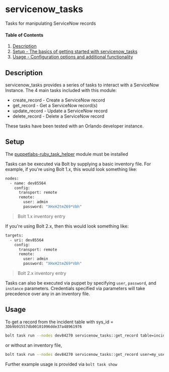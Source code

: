 # servicenow_tasks

Tasks for manipulating ServiceNow records

#### Table of Contents

1. [Description](#description)
2. [Setup - The basics of getting started with servicenow_tasks](#setup)
3. [Usage - Configuration options and additional functionality](#usage)

## Description

servicenow_tasks provides a series of tasks to interact with a ServiceNow Instance. The 4 main tasks included with this module:

* create_record - Create a ServiceNow record
* get_record - Get a ServiceNow record(s)
* update_record - Update a ServiceNow record
* delete_record - Delete a ServiceNow record

These tasks have been tested with an Orlando developer instance.

## Setup

The [puppetlabs-ruby_task_helper](https://forge.puppet.com/puppetlabs/ruby_task_helper) module must be installed

Tasks can be executed via Bolt by supplying a basic inventory file. For example, if you're using Bolt 1.x, this would look something like:

```bash
nodes:
  - name: dev85564
    config:
      transport: remote
      remote:
        user: admin
        password: "XHxH2tmZ69*Vbh"
```

> Bolt 1.x inventory entry

If you're using Bolt 2.x, then this would look something like:

```bash
targets:
  - uri: dev85564
    config:
      transport: remote
      remote:
        user: admin
        password: "XHxH2tmZ69*Vbh"
```

> Bolt 2.x inventory entry

Tasks can also be executed via puppet by specifying `user`, `password`, and `instance` parameters. Credentials specified via parameters will take precedence over any in an inventory file.

## Usage

To get a record from the incident table with sys_id = `3Db9b91557db00101096dde37a48961976`

```bash
bolt task run --nodes dev84270 servicenow_tasks::get_record table=incident sys_id=3Db9b91557db00101096dde37a48961976
```

or without an inventory file,

```bash
bolt task run --nodes dev84270 servicenow_tasks::get_record user=my_username password=my_password instance=my_instance table=incident sys_id=3Db9b91557db00101096dde37a48961976
```

Further example usage is provided via `bolt task show`
